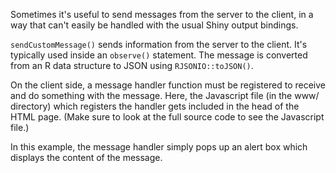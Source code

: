 Sometimes it's useful to send messages from the server to the client,  in a way that can't easily be handled with the usual Shiny output bindings.

`sendCustomMessage()` sends information from the server to the client. It's typically used inside an `observe()` statement. The message is converted from an R data structure to JSON using `RJSONIO::toJSON()`.

On the client side,  a message handler function must be registered to receive and do something with the message. Here,  the Javascript file (in the www/ directory) which registers the handler gets included in the head of the HTML page. (Make sure to look at the full source code to see the Javascript file.)

In this example,  the message handler simply pops up an alert box which displays the content of the message.
